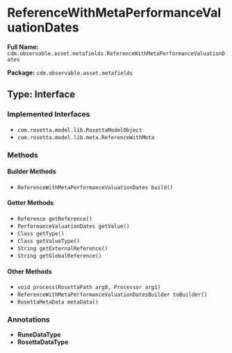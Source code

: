 # ReferenceWithMetaPerformanceValuationDates

**Full Name:** `cdm.observable.asset.metafields.ReferenceWithMetaPerformanceValuationDates`

**Package:** `cdm.observable.asset.metafields`

## Type: Interface

### Implemented Interfaces

- `com.rosetta.model.lib.RosettaModelObject`
- `com.rosetta.model.lib.meta.ReferenceWithMeta`

### Methods

#### Builder Methods

- `ReferenceWithMetaPerformanceValuationDates build()`

#### Getter Methods

- `Reference getReference()`
- `PerformanceValuationDates getValue()`
- `Class getType()`
- `Class getValueType()`
- `String getExternalReference()`
- `String getGlobalReference()`

#### Other Methods

- `void process(RosettaPath arg0, Processor arg1)`
- `ReferenceWithMetaPerformanceValuationDatesBuilder toBuilder()`
- `RosettaMetaData metaData()`

### Annotations

- **RuneDataType**
- **RosettaDataType**

